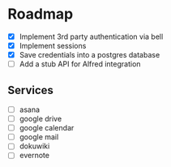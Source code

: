 # Roadmap

* [x] Implement 3rd party authentication via bell
* [x] Implement sessions
* [x] Save credentials into a postgres database
* [ ] Add a stub API for Alfred integration

## Services

* [ ] asana
* [ ] google drive
* [ ] google calendar
* [ ] google mail
* [ ] dokuwiki
* [ ] evernote
